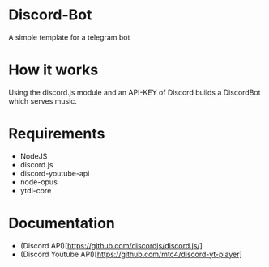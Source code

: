 # Discord-Bot

A simple template for a telegram bot

# How it works

Using the discord.js module and an API-KEY of Discord builds a DiscordBot which serves music.

# Requirements

- NodeJS
- discord.js
- discord-youtube-api
- node-opus
- ytdl-core

# Documentation

- (Discord API)[https://github.com/discordjs/discord.js/]
- (Discord Youtube API)[https://github.com/mtc4/discord-yt-player]
